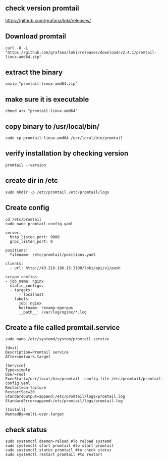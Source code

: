 ## check version promtail 

https://github.com/grafana/loki/releases/

## Download promtail
```
curl -O -L "https://github.com/grafana/loki/releases/download/v2.4.1/promtail-linux-amd64.zip"
```

## extract the binary
```
unzip "promtail-linux-amd64.zip"
```

## make sure it is executable
```
chmod a+x "promtail-linux-amd64"
```

## copy binary to /usr/local/bin/
```
sudo cp promtail-linux-amd64 /usr/local/bin/promtail
```

## verify installation by checking version
```
promtail --version
```
## create dir in /etc
```
sudo mkdir -p /etc/promtail /etc/promtail/logs
```

## Create config
```
cd /etc/promtail
sudo nano promtail-config.yaml
```
```
server:
  http_listen_port: 9080
  grpc_listen_port: 0

positions:
  filename: /etc/promtail/positions.yaml

clients:
  - url: http://43.218.196.15:3100/loki/api/v1/push

scrape_configs:
- job_name: nginx
  static_configs:
  - targets:
      - localhost
    labels:
      job: nginx
      hostname: revamp-eperpus
      __path__: /var/log/nginx/*.log

```

## Create a file called promtail.service
```
sudo nano /etc/systemd/system/promtail.service
```

```
[Unit] 
Description=Promtail service 
After=network.target 
 
[Service] 
Type=simple 
User=root 
ExecStart=/usr/local/bin/promtail -config.file /etc/promtail/promtail-config.yaml 
Restart=on-failure 
RestartSec=20 
StandardOutput=append:/etc/promtail/logs/promtail.log 
StandardError=append:/etc/promtail/logs/promtail.log 
 
[Install] 
WantedBy=multi-user.target
```

## check status
```
sudo systemctl daemon-reload #To reload systemd
sudo systemctl start promtail #to start promtail
sudo systemctl status promtail #to check status
sudo systemctl restart promtail #to restart
```
